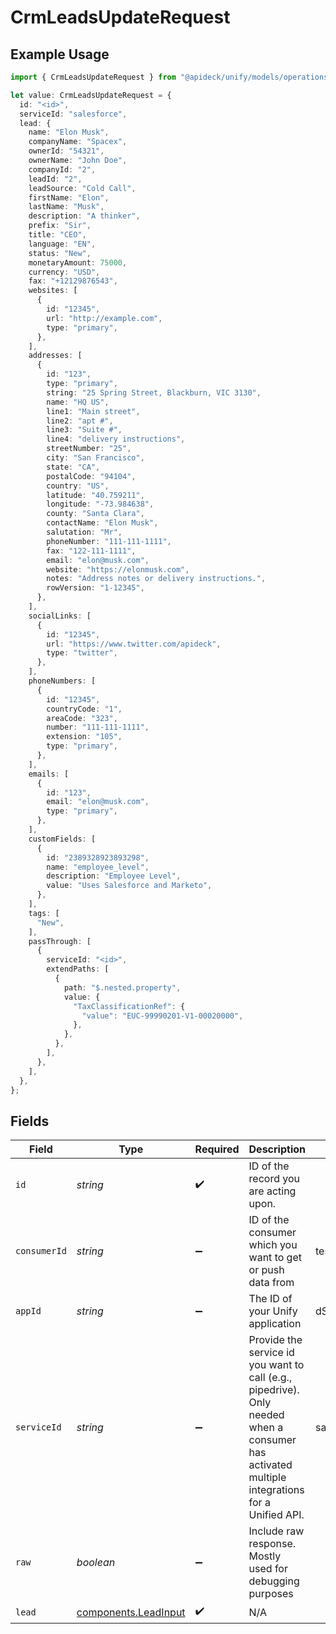 # CrmLeadsUpdateRequest

## Example Usage

```typescript
import { CrmLeadsUpdateRequest } from "@apideck/unify/models/operations";

let value: CrmLeadsUpdateRequest = {
  id: "<id>",
  serviceId: "salesforce",
  lead: {
    name: "Elon Musk",
    companyName: "Spacex",
    ownerId: "54321",
    ownerName: "John Doe",
    companyId: "2",
    leadId: "2",
    leadSource: "Cold Call",
    firstName: "Elon",
    lastName: "Musk",
    description: "A thinker",
    prefix: "Sir",
    title: "CEO",
    language: "EN",
    status: "New",
    monetaryAmount: 75000,
    currency: "USD",
    fax: "+12129876543",
    websites: [
      {
        id: "12345",
        url: "http://example.com",
        type: "primary",
      },
    ],
    addresses: [
      {
        id: "123",
        type: "primary",
        string: "25 Spring Street, Blackburn, VIC 3130",
        name: "HQ US",
        line1: "Main street",
        line2: "apt #",
        line3: "Suite #",
        line4: "delivery instructions",
        streetNumber: "25",
        city: "San Francisco",
        state: "CA",
        postalCode: "94104",
        country: "US",
        latitude: "40.759211",
        longitude: "-73.984638",
        county: "Santa Clara",
        contactName: "Elon Musk",
        salutation: "Mr",
        phoneNumber: "111-111-1111",
        fax: "122-111-1111",
        email: "elon@musk.com",
        website: "https://elonmusk.com",
        notes: "Address notes or delivery instructions.",
        rowVersion: "1-12345",
      },
    ],
    socialLinks: [
      {
        id: "12345",
        url: "https://www.twitter.com/apideck",
        type: "twitter",
      },
    ],
    phoneNumbers: [
      {
        id: "12345",
        countryCode: "1",
        areaCode: "323",
        number: "111-111-1111",
        extension: "105",
        type: "primary",
      },
    ],
    emails: [
      {
        id: "123",
        email: "elon@musk.com",
        type: "primary",
      },
    ],
    customFields: [
      {
        id: "2389328923893298",
        name: "employee_level",
        description: "Employee Level",
        value: "Uses Salesforce and Marketo",
      },
    ],
    tags: [
      "New",
    ],
    passThrough: [
      {
        serviceId: "<id>",
        extendPaths: [
          {
            path: "$.nested.property",
            value: {
              "TaxClassificationRef": {
                "value": "EUC-99990201-V1-00020000",
              },
            },
          },
        ],
      },
    ],
  },
};
```

## Fields

| Field                                                                                                                                         | Type                                                                                                                                          | Required                                                                                                                                      | Description                                                                                                                                   | Example                                                                                                                                       |
| --------------------------------------------------------------------------------------------------------------------------------------------- | --------------------------------------------------------------------------------------------------------------------------------------------- | --------------------------------------------------------------------------------------------------------------------------------------------- | --------------------------------------------------------------------------------------------------------------------------------------------- | --------------------------------------------------------------------------------------------------------------------------------------------- |
| `id`                                                                                                                                          | *string*                                                                                                                                      | :heavy_check_mark:                                                                                                                            | ID of the record you are acting upon.                                                                                                         |                                                                                                                                               |
| `consumerId`                                                                                                                                  | *string*                                                                                                                                      | :heavy_minus_sign:                                                                                                                            | ID of the consumer which you want to get or push data from                                                                                    | test-consumer                                                                                                                                 |
| `appId`                                                                                                                                       | *string*                                                                                                                                      | :heavy_minus_sign:                                                                                                                            | The ID of your Unify application                                                                                                              | dSBdXd2H6Mqwfg0atXHXYcysLJE9qyn1VwBtXHX                                                                                                       |
| `serviceId`                                                                                                                                   | *string*                                                                                                                                      | :heavy_minus_sign:                                                                                                                            | Provide the service id you want to call (e.g., pipedrive). Only needed when a consumer has activated multiple integrations for a Unified API. | salesforce                                                                                                                                    |
| `raw`                                                                                                                                         | *boolean*                                                                                                                                     | :heavy_minus_sign:                                                                                                                            | Include raw response. Mostly used for debugging purposes                                                                                      |                                                                                                                                               |
| `lead`                                                                                                                                        | [components.LeadInput](../../models/components/leadinput.md)                                                                                  | :heavy_check_mark:                                                                                                                            | N/A                                                                                                                                           |                                                                                                                                               |